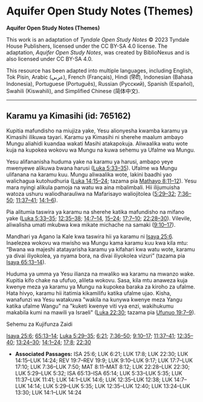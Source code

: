 # Aquifer Open Study Notes (Themes)

**Aquifer Open Study Notes (Themes)**

This work is an adaptation of *Tyndale Open Study Notes* © 2023 Tyndale House Publishers, licensed under the CC BY\-SA 4\.0 license. The adaptation, *Aquifer Open Study Notes*, was created by BiblioNexus and is also licensed under CC BY\-SA 4\.0\.

This resource has been adapted into multiple languages, including English, Tok Pisin, Arabic (عربي), French (Français), Hindi (हिंदी), Indonesian (Bahasa Indonesia), Portuguese (Português), Russian (Русский), Spanish (Español), Swahili (Kiswahili), and Simplified Chinese (简体中文).



--------------------------------

## Karamu ya Kimasihi (id: 765162)

Kupitia mafundisho na miujiza yake, Yesu alionyesha kwamba karamu ya Kimasihi ilikuwa tayari. Karamu ya Kimasihi ni sherehe maalum ambayo Mungu aliahidi kuandaa wakati Masihi atakapokuja. Aliwaalika watu wote kuja na kupokea wokovu wa Mungu na kuwa sehemu ya Ufalme wa Mungu.

Yesu alifananisha huduma yake na karamu ya harusi, ambapo yeye mwenyewe alikuwa bwana harusi ([Luka 5:33–35](https://ref.ly/Luke5:33-Luke5:35)). Ufalme wa Mungu ulifanana na karamu kuu. Mungu aliwaalika wote, lakini baadhi yao walichagua kutohudhuria ([Luka 14:15–24](https://ref.ly/Luke14:15-Luke14:24); tazama pia [Mathayo 8:11–12](https://ref.ly/Matt8:11-Matt8:12)). Yesu mara nyingi alikula pamoja na watu wa aina mbalimbali. Hii ilijumuisha watoza ushuru waliodharauliwa na Mafarisayo waliojitolea ([5:29–32](https://ref.ly/Luke5:29-Luke5:32); [7:36–50](https://ref.ly/Luke7:36-Luke7:50); [11:37–41](https://ref.ly/Luke11:37-Luke11:41); [14:1–6](https://ref.ly/Luke14:1-Luke14:6)).

Pia alitumia taswira ya karamu na sherehe katika mafundisho na mifano yake ([Luka 5:33–35](https://ref.ly/Luke5:33-Luke5:35); [12:35–38](https://ref.ly/Luke12:35-Luke12:38); [14:7–14](https://ref.ly/Luke14:7-Luke14:14), [15–24](https://ref.ly/Luke14:15-Luke14:24); [17:7–10](https://ref.ly/Luke17:7-Luke17:10); [22:28–30](https://ref.ly/Luke22:28-Luke22:30)). Vilevile, aliwalisha umati mkubwa kwa mikate michache na samaki ([9:10–17](https://ref.ly/Luke9:10-Luke9:17)).

Mandhari ya Agano la Kale kwa taswira hii ya karamu ni [Isaya 25:6](https://ref.ly/Isa25:6). Inaelezea wokovu wa mwisho wa Mungu kama karamu kuu kwa kila mtu: “Bwana wa majeshi atatayarisha karamu ya kifahari kwa watu wote, karamu ya divai iliyokolea, ya nyama bora, na divai iliyokolea vizuri” (tazama pia [Isaya 65:13–14](https://ref.ly/Isa65:13-Isa65:14)).

Huduma ya umma ya Yesu ilianza na mwaliko wa karamu na mwanzo wake. Kupitia kifo chake na ufufuo, alileta wokovu. Sasa, kila mtu anaweza kuja kwenye meza ya karamu ya Mungu na kupokea baraka za kiroho za ufalme. Hata hivyo, karamu hii itatimia kikamilifu katika ufalme ujao. Kisha, wanafunzi wa Yesu watakuwa "wakila na kunywa kwenye meza Yangu katika ufalme Wangu" na "kuketi kwenye viti vya enzi, wakihukumu makabila kumi na mawili ya Israeli" ([Luka 22:30](https://ref.ly/Luke22:30); tazama pia [Ufunuo 19:7–9](https://ref.ly/Rev19:7-Rev19:9)).

Sehemu za Kujifunza Zaidi

[Isaya 25:6](https://ref.ly/Isa25:6); [65:13–14](https://ref.ly/Isa65:13-Isa65:14); [Luka 5:29–35](https://ref.ly/Luke5:29-Luke5:35); [6:21](https://ref.ly/Luke6:21); [7:36–50](https://ref.ly/Luke7:36-Luke7:50); [9:10–17](https://ref.ly/Luke9:10-Luke9:17); [11:37–41](https://ref.ly/Luke11:37-Luke11:41); [12:35–40](https://ref.ly/Luke12:35-Luke12:40); [13:24–30](https://ref.ly/Luke13:24-Luke13:30); [14:1–24](https://ref.ly/Luke14:1-Luke14:24); [17:8](https://ref.ly/Luke17:8); [22:30](https://ref.ly/Luke22:30)

* **Associated Passages:** ISA 25:6; LUK 6:21; LUK 17:8; LUK 22:30; LUK 14:15–LUK 14:24; REV 19:7–REV 19:9; LUK 9:10–LUK 9:17; LUK 17:7–LUK 17:10; LUK 7:36–LUK 7:50; MAT 8:11–MAT 8:12; LUK 22:28–LUK 22:30; LUK 5:29–LUK 5:32; ISA 65:13–ISA 65:14; LUK 5:33–LUK 5:35; LUK 11:37–LUK 11:41; LUK 14:1–LUK 14:6; LUK 12:35–LUK 12:38; LUK 14:7–LUK 14:14; LUK 5:29–LUK 5:35; LUK 12:35–LUK 12:40; LUK 13:24–LUK 13:30; LUK 14:1–LUK 14:24

